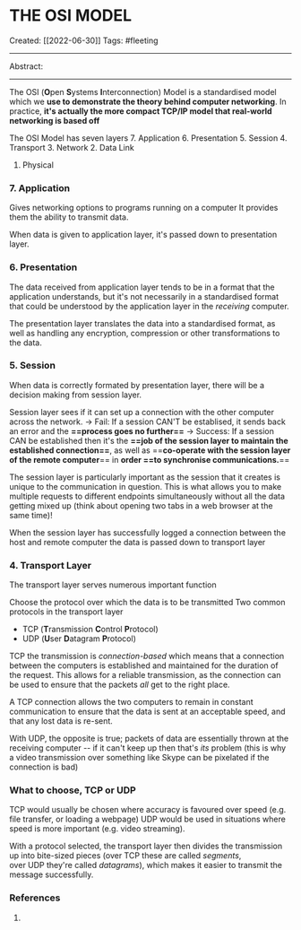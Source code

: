 

# THE OSI MODEL
Created:  [[2022-06-30]]
Tags: #fleeting 

---
Abstract:


---
The OSI (**O**pen **S**ystems **I**nterconnection) Model is a standardised model which we **use to demonstrate the theory behind computer networking**. In practice, **it's actually the more compact TCP/IP model that real-world networking is based off**


The OSI Model has seven layers
7. Application
6. Presentation
5. Session
4. Transport
3. Network
2. Data Link
1.  Physical 


### 7. Application 
Gives networking options to programs running on a computer
It provides them the ability to transmit data.

When data is given to application layer, it's passed down to presentation layer.

### 6. Presentation
The data received from application layer tends to be in a format that the application understands, but it's not necessarily in a standardised format that could be understood by the application layer in the _receiving_ computer. 

The presentation layer translates the data into a standardised format, as well as handling any encryption, compression or other transformations to the data.

### 5. Session
When data is correctly formated by presentation layer, there will be a decision making from session layer.

Session layer sees if it can set up a connection with the other computer across the network. 
-> Fail: If a session CAN'T be establised, it sends back an error and the **==process goes no further==**
-> Success: If a session CAN be established then it's the **==job of the session layer to maintain the established connection==**, as well as ==**co-operate with the session layer of the remote computer**== in **order ==to synchronise communications.**==

The session layer is particularly important as the session that it creates is unique to the communication in question. This is what allows you to make multiple requests to different endpoints simultaneously without all the data getting mixed up (think about opening two tabs in a web browser at the same time)!

When the session layer has successfully logged a connection between the host and remote computer the data is passed down to transport layer


### 4. Transport Layer
The transport layer serves numerous important function

Choose the protocol over which the data is to be transmitted
Two common protocols in the transport layer 
- TCP (**T**ransmission **C**ontrol **P**rotocol) 
- UDP (**U**ser **D**atagram **P**rotocol)

TCP the transmission is _connection-based_ which means that a connection between the computers is established and maintained for the duration of the request. This allows for a reliable transmission, as the connection can be used to ensure that the packets _all_ get to the right place.

A TCP connection allows the two computers to remain in constant communication to ensure that the data is sent at an acceptable speed, and that any lost data is re-sent.


With UDP, the opposite is true; packets of data are essentially thrown at the receiving computer -- if it can't keep up then that's _its_ problem (this is why a video transmission over something like Skype can be pixelated if the connection is bad)

### What to choose, TCP or UDP
TCP would usually be chosen where accuracy is favoured over speed (e.g. file transfer, or loading a webpage) 
UDP would be used in situations where speed is more important (e.g. video streaming).

With a protocol selected, the transport layer then divides the transmission up into bite-sized pieces (over TCP these are called _segments_, over UDP they're called _datagrams_), which makes it easier to transmit the message successfully.



### References
1. 